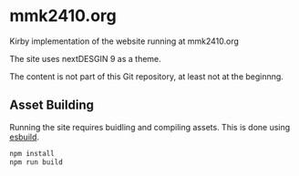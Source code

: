 # mmk2410.org

Kirby implementation of the website running at mmk2410.org

The site uses nextDESGIN 9 as a theme.

The content is not part of this Git repository, at least not at the beginnng.

## Asset Building

Running the site requires buidling and compiling assets. This is done using [esbuild](https://esbuild.github.io/).

```bash
npm install
npm run build
```
